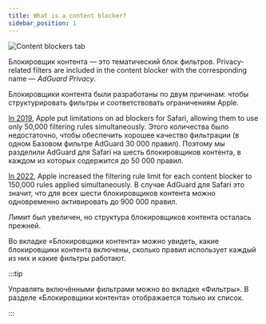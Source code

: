 ```yaml
---
title: What is a content blocker?
sidebar_position: 1
---
```


![Content blockers tab](https://cdn.adtidy.org/public/Adguard/Blog/AG_for_Safari_in-depth_review/Contentblockers.png)

Блокировщик контента — это тематический блок фильтров. Privacy-related filters are included in the content blocker with the corresponding name — _AdGuard Privacy_.

Блокировщики контента были разработаны по двум причинам: чтобы структурировать фильтры и соответствовать ограничениям Apple.

[In 2019](https://adguard.com/en/blog/adguard-safari-1-5.html), Apple put limitations on ad blockers for Safari, allowing them to use only 50,000 filtering rules simultaneously. Этого количества было недостаточно, чтобы обеспечить хорошее качество фильтрации (в одном Базовом фильтре AdGuard 30 000 правил). Поэтому мы разделили AdGuard для Safari на шесть блокировщиков контента, в каждом из которых содержится до 50 000 правил.

[In 2022](https://adguard.com/en/blog/adguard-for-safari-1-11.html), Apple increased the filtering rule limit for each content blocker to 150,000 rules applied simultaneously. В случае AdGuard для Safari это значит, что для всех шести блокировщиков контента можно одновременно активировать до 900 000 правил.

Лимит был увеличен, но структура блокировщиков контента осталась прежней.

Во вкладке «Блокировщики контента» можно увидеть, какие блокировщики контента включены, сколько правил использует каждый из них и какие фильтры работают.

:::tip

Управлять включёнными фильтрами можно во вкладке «Фильтры». В разделе «Блокировщики контента» отображается только их список.

:::

